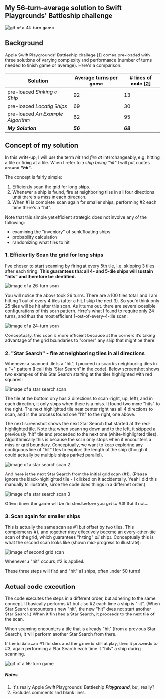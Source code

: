 ## My 56-turn-average solution to Swift Playgrounds' Battleship challenge
<img src='https://i.imgur.com/AoDYf7B.gif' title='44-turn game' width='' alt='gif of a 44-turn game' />

## Background
Apple Swift Playgrounds' Battleship challege \[[1](#notes)\] comes pre-loaded with three solutions of varying complexity and performance (number of turns needed to finish game on average).  Here's a comparison:

Solution    | Average turns per game | # lines of code \[[2](#notes)\]
---------------------- | --- | ---
pre-loaded _Sinking a Ship_       | 92 | 13
pre-loaded _Locatig Ships_        | 69 | 30
pre-loaded _An Example Algorithm_ | 62 | 95
**_My Solution_**        | **_56_** | **_68_**

## Concept of my solution
In this write-up, I will use the term _hit_ and _fire at_ interchangeably, e.g. hitting a tile or firing at a tile.  When I refer to _a ship being "hit"_ I will put quotes around **_"hit"_**.

The concept is fairly simple:
1. Efficiently scan the grid for long ships.
2. Whenever a ship is found, fire at neighboring tiles in all four directions until there's a miss in each direction.
3. When #1 is complete, scan again for smaller ships, performing #2 each time there's a "hit".

Note that this simple yet efficient strategic does not involve any of the following:
- examining the "inventory" of sunk/floating ships
- probability calculation
- randomizing what tiles to hit

### 1. Efficiently Scan the grid for long ships
I've chosen to start scanning by firing at every 5th tile, i.e. skipping 3 tiles after each firing.  **This guarantees that all 4- and 5-tile ships will sustain "hits" and therefore be identified.**

<img src='https://i.imgur.com/FEiS2jg.png' title='26-turn scan' width='' alt='image of a 26-turn scan' />

You will notice the above took 26 turns.  There are a 100 tiles total, and I am hitting 1 out of every 4 tiles (after a hit, I skip the next 3).  So you'd think only 25 tiles will be hit after this scan.  As it turns out, there are several possible configurations of this scan pattern.  Here's what I found to require only 24 turns, and thus the most efficient 1-out-of-every-4-tile scan:

<img src='https://i.imgur.com/8n4vWQX.png' title='24-turn scan' width='' alt='image of a 24-turn scan' />

Conceptually, this scan is more efficient because at the corners it's taking advantage of the grid boundaries to "corner" any ship that might be there.

### 2. "Star Search" - fire at neighboring tiles in all directions
Whenever a scanned tile is a "hit", I proceed to scan its neighboring tiles in a "+" pattern (I call this "Star Search" in the code).  Below screenshot shows two examples of this Star Search starting at the tiles highlighted with red squares:

<img src='https://i.imgur.com/skbSUqX.png' title='star search scan' width='' alt='image of a star search scan' />

The tile at the bottom only has 3 directions to scan (right, up, left), and in each direction, it only stops when there is a miss.  It found two more "hits" to the right.  The next highlighted tile near center right has all 4 directions to scan, and in the process found one "hit" to the right, one above.

The next screenshot shows the next Star Search that started at the red-highlighted tile.  Note that when scanning down and to the left, it skipped a previously "hit" tile and proceeded to the next one (white-highlighted tiles).  Algorithmically this is because the scan only stops when it encounters a miss or grid boundary.  Conceptually, we want to keep exploring any contiguous line of "hit" tiles to explore the length of the ship (though it could actually be multiple ships parked parallel).

<img src='https://i.imgur.com/qgClWjy.png' title='star search scan 2' width='' alt='image of a star search scan 2' />

And here is the next Star Search from the initial grid scan (#1).  (Please ignore the black-highlighted tile - I clicked on it accidentally.  Yeah I did this manually to illustrate, since the code does things in a differnet order.)

<img src='https://i.imgur.com/sWdctZm.png' title='star search scan 3' width='' alt='image of a star search scan 3' />

Oftem times the game will be finished before you get to #3!  But if not...

### 3. Scan again for smaller ships
This is actually the same scan as #1 but offset by two tiles.  This complements #1, and together they effectively become an every-other-tile scan of the grid, which guarantees "hitting" _all_ ships.  Conceptually this is what the second scan looks like (shown mid-progress to illustrate):

<img src='https://i.imgur.com/wRVCEE5.png' title='second grid scan' width='' alt='image of second grid scan' />

Whenever a "hit" occurs, #2 is applied.

These three steps will find and "hit" all ships, often under 50 turns!

## Actual code execution
The code executes the steps in a different order, but adhering to the same concept.  It basically performs #1 but also #2 each time a ship is "hit".  (When Star Search encounters a new "hit", the new "hit" does not start another Star Search.)  When it finishes a Star Search, it proceeds to the next tile of the scan.

When scanning encounters a tile that is already "hit" (from a previous Star Search), it will perform another Star Search from there.

If the initial scan #1 finishes and the game is still at play, then it proceeds to #3, again performing a Star Search each time it "hits" a ship during scanning.

<img src='https://i.imgur.com/en95goZ.gif' title='56-turn game' width='' alt='gif of a 56-turn game' />

##### Notes
1. It's really Apple Swift Playgrounds' Battleship **_Playground_**, but, really?
2. Excludes comments and blank lines.
